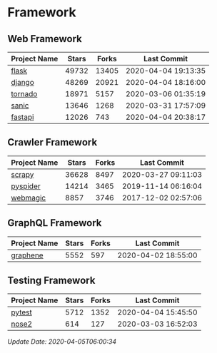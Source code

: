 # Framework

## Web Framework

| Project Name | Stars | Forks | Last Commit |
| ------------ | ----- | ----- | ----------- |
| [flask](https://github.com/pallets/flask) | 49732 | 13405 | 2020-04-04 19:13:35 |
| [django](https://github.com/django/django) | 48269 | 20921 | 2020-04-04 18:16:00 |
| [tornado](https://github.com/tornadoweb/tornado) | 18971 | 5157 | 2020-03-06 01:35:19 |
| [sanic](https://github.com/huge-success/sanic) | 13646 | 1268 | 2020-03-31 17:57:09 |
| [fastapi](https://github.com/tiangolo/fastapi) | 12026 | 743 | 2020-04-04 20:38:17 |

## Crawler Framework

| Project Name | Stars | Forks | Last Commit |
| ------------ | ----- | ----- | ----------- |
| [scrapy](https://github.com/scrapy/scrapy) | 36628 | 8497 | 2020-03-27 09:11:03 |
| [pyspider](https://github.com/binux/pyspider) | 14214 | 3465 | 2019-11-14 06:16:04 |
| [webmagic](https://github.com/code4craft/webmagic) | 8857 | 3746 | 2017-12-02 02:57:06 |

## GraphQL Framework

| Project Name | Stars | Forks | Last Commit |
| ------------ | ----- | ----- | ----------- |
| [graphene](https://github.com/graphql-python/graphene) | 5552 | 597 | 2020-04-02 18:55:00 |

## Testing Framework

| Project Name | Stars | Forks | Last Commit |
| ------------ | ----- | ----- | ----------- |
| [pytest](https://github.com/pytest-dev/pytest) | 5712 | 1352 | 2020-04-04 15:45:50 |
| [nose2](https://github.com/nose-devs/nose2) | 614 | 127 | 2020-03-03 16:52:03 |

*Update Date: 2020-04-05T06:00:34*
